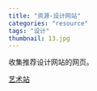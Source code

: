 ```yaml
---
title: "资源-设计网站"
categories: "resource"
tags: "设计"
thumbnail: 13.jpg
---
```

收集推荐设计网站的网页。
<!--more-->

[艺术站](http://site.douban.com/214504/)